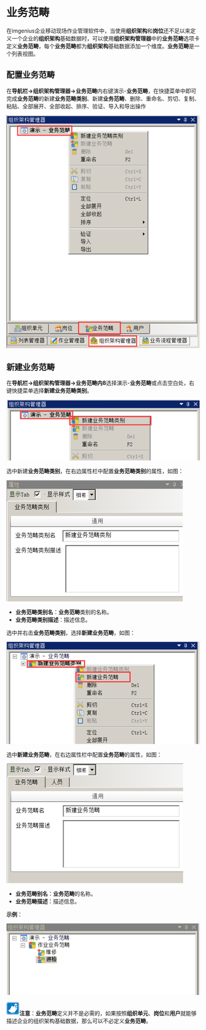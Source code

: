 # 业务范畴
在imgenius企业移动现场作业管理软件中，当使用**组织架构**和**岗位**还不足以来定义一个企业的**组织架构**基础数据时，可以使用**组织架构管理器**中的**业务范畴**选项卡定义**业务范畴**，每个**业务范畴**都为**组织架构**基础数据添加一个维度。**业务范畴**是一个列表视图。 
## 配置业务范畴
在**导航栏→组织架构管理器→业务范畴**内右键演示-**业务范畴**，在快捷菜单中即可完成**业务范畴**的新建**业务范畴类别**、新建**业务范畴**、删除、重命名、剪切、复制、粘贴、全部展开、全部收起、排序、验证、导入和导出操作

![](./images/业务范畴1.png)
## 新建业务范畴
在**导航栏→组织架构管理器→业务范畴内8**选择演示-**业务范畴**或点击空白处，右键快捷菜单选择**新建业务范畴类别**。

![](./images/业务范畴2.png)

选中新建**业务范畴类别**，在右边属性栏中配置**业务范畴类别**的属性，如图：

![](./images/业务范畴3.png)

* **业务范畴类别名**：**业务范畴**类别的名称。
* **业务范畴类别描述**：描述信息。

选中并右击**业务范畴类别**，选择**新建业务范畴**，如图：

![](./images/业务范畴4.png)

选中**新建业务范畴**，在右边属性栏中配置**业务范畴**的属性，如图：

![](./images/业务范畴5.png)

* **业务范畴别名**：**业务范畴**的名称。
* **业务范畴描述**：描述信息。

**示例**：

![](./images/业务范畴6.png)

![](./images/注意.png)**注意**：**业务范畴**定义并不是必需的，如果按照**组织单元**、**岗位**和**用户**就能够描述企业的组织架构基础数据，那么可以不必定义**业务范畴**。